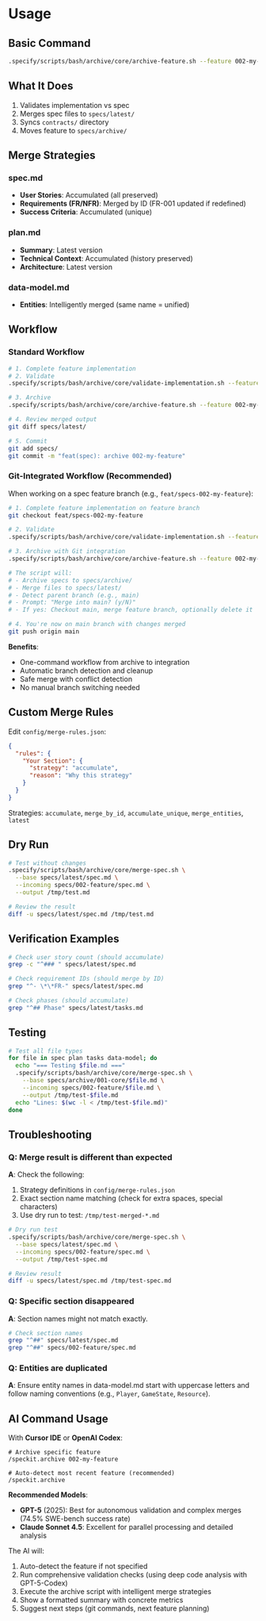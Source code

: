 # Usage

## Basic Command

```bash
.specify/scripts/bash/archive/core/archive-feature.sh --feature 002-my-feature
```

## What It Does

1. Validates implementation vs spec
2. Merges spec files to `specs/latest/`
3. Syncs `contracts/` directory
4. Moves feature to `specs/archive/`

## Merge Strategies

### spec.md

- **User Stories**: Accumulated (all preserved)
- **Requirements (FR/NFR)**: Merged by ID (FR-001 updated if redefined)
- **Success Criteria**: Accumulated (unique)

### plan.md

- **Summary**: Latest version
- **Technical Context**: Accumulated (history preserved)
- **Architecture**: Latest version

### data-model.md

- **Entities**: Intelligently merged (same name = unified)

## Workflow

### Standard Workflow

```bash
# 1. Complete feature implementation
# 2. Validate
.specify/scripts/bash/archive/core/validate-implementation.sh --feature 002-my-feature

# 3. Archive
.specify/scripts/bash/archive/core/archive-feature.sh --feature 002-my-feature

# 4. Review merged output
git diff specs/latest/

# 5. Commit
git add specs/
git commit -m "feat(spec): archive 002-my-feature"
```

### Git-Integrated Workflow (Recommended)

When working on a spec feature branch (e.g., `feat/specs-002-my-feature`):

```bash
# 1. Complete feature implementation on feature branch
git checkout feat/specs-002-my-feature

# 2. Validate
.specify/scripts/bash/archive/core/validate-implementation.sh --feature 002-my-feature

# 3. Archive with Git integration
.specify/scripts/bash/archive/core/archive-feature.sh --feature 002-my-feature --with-merge

# The script will:
# - Archive specs to specs/archive/
# - Merge files to specs/latest/
# - Detect parent branch (e.g., main)
# - Prompt: "Merge into main? (y/N)"
# - If yes: Checkout main, merge feature branch, optionally delete it

# 4. You're now on main branch with changes merged
git push origin main
```

**Benefits**:
- One-command workflow from archive to integration
- Automatic branch detection and cleanup
- Safe merge with conflict detection
- No manual branch switching needed

## Custom Merge Rules

Edit `config/merge-rules.json`:

```json
{
  "rules": {
    "Your Section": {
      "strategy": "accumulate",
      "reason": "Why this strategy"
    }
  }
}
```

Strategies: `accumulate`, `merge_by_id`, `accumulate_unique`, `merge_entities`, `latest`

## Dry Run

```bash
# Test without changes
.specify/scripts/bash/archive/core/merge-spec.sh \
  --base specs/latest/spec.md \
  --incoming specs/002-feature/spec.md \
  --output /tmp/test.md

# Review the result
diff -u specs/latest/spec.md /tmp/test.md
```

## Verification Examples

```bash
# Check user story count (should accumulate)
grep -c "^### " specs/latest/spec.md

# Check requirement IDs (should merge by ID)
grep "^- \*\*FR-" specs/latest/spec.md

# Check phases (should accumulate)
grep "^## Phase" specs/latest/tasks.md
```

## Testing

```bash
# Test all file types
for file in spec plan tasks data-model; do
  echo "=== Testing $file.md ==="
  .specify/scripts/bash/archive/core/merge-spec.sh \
    --base specs/archive/001-core/$file.md \
    --incoming specs/002-feature/$file.md \
    --output /tmp/test-$file.md
  echo "Lines: $(wc -l < /tmp/test-$file.md)"
done
```

## Troubleshooting

### Q: Merge result is different than expected

**A**: Check the following:

1. Strategy definitions in `config/merge-rules.json`
2. Exact section name matching (check for extra spaces, special characters)
3. Use dry run to test: `/tmp/test-merged-*.md`

```bash
# Dry run test
.specify/scripts/bash/archive/core/merge-spec.sh \
  --base specs/latest/spec.md \
  --incoming specs/002-feature/spec.md \
  --output /tmp/test-spec.md

# Review result
diff -u specs/latest/spec.md /tmp/test-spec.md
```

### Q: Specific section disappeared

**A**: Section names might not match exactly.

```bash
# Check section names
grep "^##" specs/latest/spec.md
grep "^##" specs/002-feature/spec.md
```

### Q: Entities are duplicated

**A**: Ensure entity names in data-model.md start with uppercase letters and follow naming conventions (e.g., `Player`, `GameState`, `Resource`).

## AI Command Usage

With **Cursor IDE** or **OpenAI Codex**:

```
# Archive specific feature
/speckit.archive 002-my-feature

# Auto-detect most recent feature (recommended)
/speckit.archive
```

**Recommended Models**:
- **GPT-5** (2025): Best for autonomous validation and complex merges (74.5% SWE-bench success rate)
- **Claude Sonnet 4.5**: Excellent for parallel processing and detailed analysis

The AI will:
1. Auto-detect the feature if not specified
2. Run comprehensive validation checks (using deep code analysis with GPT-5-Codex)
3. Execute the archive script with intelligent merge strategies
4. Show a formatted summary with concrete metrics
5. Suggest next steps (git commands, next feature planning)
